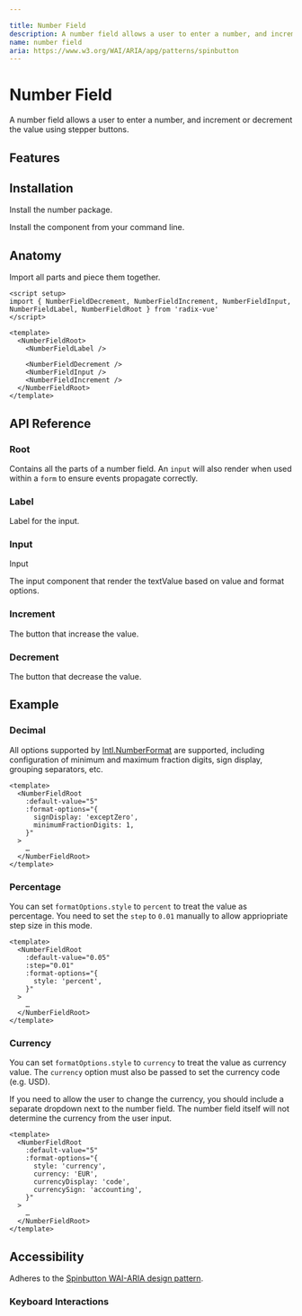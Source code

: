 ```yaml
---

title: Number Field
description: A number field allows a user to enter a number, and increment or decrement the value using stepper buttons.
name: number field
aria: https://www.w3.org/WAI/ARIA/apg/patterns/spinbutton
---
```

 
# Number Field

<Description>
A number field allows a user to enter a number, and increment or decrement the value using stepper buttons.
</Description>

<ComponentPreview name="NumberField" />


## Features

<Highlights
  :features="[
    'Full keyboard navigation.',
    'Can be controlled or uncontrolled.',
    'Support button hold and wheel event.',
    'Support numbering systems in different locale.',
    'Customizable formatting.'
  ]"
/>

## Installation


Install the number package.
 
<InstallationTabs value="@internationalized/number" />

Install the component from your command line.

<InstallationTabs value="radix-vue" />

## Anatomy

Import all parts and piece them together.

```vue
<script setup>
import { NumberFieldDecrement, NumberFieldIncrement, NumberFieldInput, NumberFieldLabel, NumberFieldRoot } from 'radix-vue'
</script>

<template>
  <NumberFieldRoot>
    <NumberFieldLabel />

    <NumberFieldDecrement />
    <NumberFieldInput />
    <NumberFieldIncrement />
  </NumberFieldRoot>
</template>
```

## API Reference

### Root

Contains all the parts of a number field. An `input` will also render when used within a `form` to ensure events propagate correctly.


<!-- @include: @/meta/NumberFieldRoot.md -->

<DataAttributesTable
  :data="[ 
    {
      attribute: '[data-disabled]',
      values: 'Present when disabled',
    },
  ]"
/>
 
### Label

Label for the input.

<!-- @include: @/meta/NumberFieldLabel.md -->

### Input

Input

The input component that render the textValue based on value and format options.

<!-- @include: @/meta/NumberFieldInput.md -->


<DataAttributesTable
  :data="[ 
    {
      attribute: '[data-disabled]',
      values: 'Present when disabled',
    },
  ]"
/>
 

### Increment

The button that increase the value.

<!-- @include: @/meta/NumberFieldIncrement.md -->


<DataAttributesTable
  :data="[ 
    {
      attribute: '[data-pressed]',
      values: 'Present when pressed',
    },
    {
      attribute: '[data-disabled]',
      values: 'Present when disabled',
    },
  ]"
/>
 

### Decrement

The button that decrease the value.

<!-- @include: @/meta/NumberFieldDecrement.md -->


<DataAttributesTable
  :data="[ 
    {
      attribute: '[data-pressed]',
      values: 'Present when pressed',
    },
    {
      attribute: '[data-disabled]',
      values: 'Present when disabled',
    },
  ]"
/>
 

## Example


### Decimal

All options supported by [Intl.NumberFormat](https://developer.mozilla.org/en-US/docs/Web/JavaScript/Reference/Global_Objects/Intl/NumberFormat/NumberFormat) are supported, including configuration of minimum and maximum fraction digits, sign display, grouping separators, etc.
 

```vue line=3-7
<template>
  <NumberFieldRoot
    :default-value="5"
    :format-options="{
      signDisplay: 'exceptZero',
      minimumFractionDigits: 1,
    }"
  >
    …
  </NumberFieldRoot>
</template>
```

### Percentage

You can set `formatOptions.style` to `percent` to treat the value as percentage. You need to set the `step` to `0.01` manually to allow appriopriate step size in this mode.
 

```vue line=3-7
<template>
  <NumberFieldRoot
    :default-value="0.05"
    :step="0.01"
    :format-options="{
      style: 'percent',
    }"
  >
    …
  </NumberFieldRoot>
</template>
```

### Currency

You can set `formatOptions.style` to `currency` to treat the value as currency value.  The `currency` option must also be passed to set the currency code (e.g. USD).
 
If you need to allow the user to change the currency, you should include a separate dropdown next to the number field. The number field itself will not determine the currency from the user input.

```vue line=4-9
<template>
  <NumberFieldRoot
    :default-value="5"
    :format-options="{
      style: 'currency',
      currency: 'EUR',
      currencyDisplay: 'code',
      currencySign: 'accounting',
    }"
  >
    …
  </NumberFieldRoot>
</template>
```



## Accessibility

Adheres to the [Spinbutton WAI-ARIA design pattern](https://www.w3.org/WAI/ARIA/apg/patterns/spinbutton).

### Keyboard Interactions

<KeyboardTable
  :data="[
    {
      keys: ['Arrow Up'],
      description: 'Increase the value',
    },
    {
      keys: ['Arrow Down'],
      description: 'Decrease the value',
    },
    {
      keys: ['Page Up'],
      description: 'Increase the value by scale of 10',
    },
    {
      keys: ['Page Down'],
      description: 'Decrease the value by scale of 10',
    },
    {
      keys: ['Home'],
      description: 'Set value to minimum (if <code>min</code> is provided)',
    },
    {
      keys: ['End'],
      description: 'Set value to maximum (if <code>max</code> is provided)',
    },
  ]"
/>
